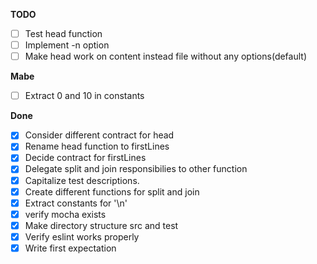 **TODO**

- [ ] Test head function
- [ ] Implement -n option
- [ ] Make head work on content instead file without any options(default)

**Mabe**

- [ ] Extract 0 and 10 in constants

**Done**

- [X] Consider different contract for head
- [X] Rename head function to firstLines
- [X] Decide contract for firstLines
- [X] Delegate split and join responsibilies to other function
- [X] Capitalize test descriptions.
- [X] Create different functions for split and join
- [X] Extract constants for '\n'
- [X] verify mocha exists
- [X] Make directory structure src and test
- [X] Verify eslint works properly
- [X] Write first expectation